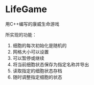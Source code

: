 # LifeGame
用C++编写的康威生命游戏

所实现的功能：
1.	细胞的每次初始化是随机的
2.	网格大小可以设置
3.	可以暂停或继续
4.	将当前细胞状态保存为指定名称并导出
5.	读取指定的细胞状态存档
6.	随时调整指定细胞的状态
